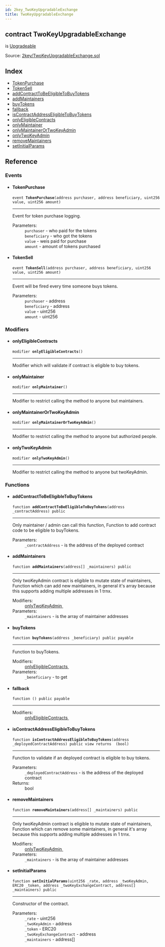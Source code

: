 ```yaml
---
id: 2key_TwoKeyUpgradableExchange
title: TwoKeyUpgradableExchange
---
```


<div class="contract-doc"><div class="contract"><h2 class="contract-header"><span class="contract-kind">contract</span> TwoKeyUpgradableExchange</h2><p class="base-contracts"><span>is</span> <a href="2key_Upgradeable.html">Upgradeable</a></p><div class="source">Source: <a href="git+https://github.com/2keynet/web3-alpha/blob/v0.0.3/contracts/2key/TwoKeyUpgradableExchange.sol" target="_blank">2key/TwoKeyUpgradableExchange.sol</a></div></div><div class="index"><h2>Index</h2><ul><li><a href="2key_TwoKeyUpgradableExchange.html#TokenPurchase">TokenPurchase</a></li><li><a href="2key_TwoKeyUpgradableExchange.html#TokenSell">TokenSell</a></li><li><a href="2key_TwoKeyUpgradableExchange.html#addContractToBeEligibleToBuyTokens">addContractToBeEligibleToBuyTokens</a></li><li><a href="2key_TwoKeyUpgradableExchange.html#addMaintainers">addMaintainers</a></li><li><a href="2key_TwoKeyUpgradableExchange.html#buyTokens">buyTokens</a></li><li><a href="2key_TwoKeyUpgradableExchange.html#">fallback</a></li><li><a href="2key_TwoKeyUpgradableExchange.html#isContractAddressEligibleToBuyTokens">isContractAddressEligibleToBuyTokens</a></li><li><a href="2key_TwoKeyUpgradableExchange.html#onlyEligibleContracts">onlyEligibleContracts</a></li><li><a href="2key_TwoKeyUpgradableExchange.html#onlyMaintainer">onlyMaintainer</a></li><li><a href="2key_TwoKeyUpgradableExchange.html#onlyMaintainerOrTwoKeyAdmin">onlyMaintainerOrTwoKeyAdmin</a></li><li><a href="2key_TwoKeyUpgradableExchange.html#onlyTwoKeyAdmin">onlyTwoKeyAdmin</a></li><li><a href="2key_TwoKeyUpgradableExchange.html#removeMaintainers">removeMaintainers</a></li><li><a href="2key_TwoKeyUpgradableExchange.html#setInitialParams">setInitialParams</a></li></ul></div><div class="reference"><h2>Reference</h2><div class="events"><h3>Events</h3><ul><li><div class="item event"><span id="TokenPurchase" class="anchor-marker"></span><h4 class="name">TokenPurchase</h4><div class="body"><code class="signature">event <strong>TokenPurchase</strong><span>(address purchaser, address beneficiary, uint256 value, uint256 amount) </span></code><hr/><div class="description"><p>Event for token purchase logging.</p></div><dl><dt><span class="label-parameters">Parameters:</span></dt><dd><div><code>purchaser</code> - who paid for the tokens</div><div><code>beneficiary</code> - who got the tokens</div><div><code>value</code> - weis paid for purchase</div><div><code>amount</code> - amount of tokens purchased</div></dd></dl></div></div></li><li><div class="item event"><span id="TokenSell" class="anchor-marker"></span><h4 class="name">TokenSell</h4><div class="body"><code class="signature">event <strong>TokenSell</strong><span>(address purchaser, address beneficiary, uint256 value, uint256 amount) </span></code><hr/><div class="description"><p>Event will be fired every time someone buys tokens.</p></div><dl><dt><span class="label-parameters">Parameters:</span></dt><dd><div><code>purchaser</code> - address</div><div><code>beneficiary</code> - address</div><div><code>value</code> - uint256</div><div><code>amount</code> - uint256</div></dd></dl></div></div></li></ul></div><div class="modifiers"><h3>Modifiers</h3><ul><li><div class="item modifier"><span id="onlyEligibleContracts" class="anchor-marker"></span><h4 class="name">onlyEligibleContracts</h4><div class="body"><code class="signature">modifier <strong>onlyEligibleContracts</strong><span>() </span></code><hr/><div class="description"><p>Modifier which will validate if contract is eligible to buy tokens.</p></div></div></div></li><li><div class="item modifier"><span id="onlyMaintainer" class="anchor-marker"></span><h4 class="name">onlyMaintainer</h4><div class="body"><code class="signature">modifier <strong>onlyMaintainer</strong><span>() </span></code><hr/><div class="description"><p>Modifier to restrict calling the method to anyone but maintainers.</p></div></div></div></li><li><div class="item modifier"><span id="onlyMaintainerOrTwoKeyAdmin" class="anchor-marker"></span><h4 class="name">onlyMaintainerOrTwoKeyAdmin</h4><div class="body"><code class="signature">modifier <strong>onlyMaintainerOrTwoKeyAdmin</strong><span>() </span></code><hr/><div class="description"><p>Modifier to restrict calling the method to anyone but authorized people.</p></div></div></div></li><li><div class="item modifier"><span id="onlyTwoKeyAdmin" class="anchor-marker"></span><h4 class="name">onlyTwoKeyAdmin</h4><div class="body"><code class="signature">modifier <strong>onlyTwoKeyAdmin</strong><span>() </span></code><hr/><div class="description"><p>Modifier to restrict calling the method to anyone but twoKeyAdmin.</p></div></div></div></li></ul></div><div class="functions"><h3>Functions</h3><ul><li><div class="item function"><span id="addContractToBeEligibleToBuyTokens" class="anchor-marker"></span><h4 class="name">addContractToBeEligibleToBuyTokens</h4><div class="body"><code class="signature">function <strong>addContractToBeEligibleToBuyTokens</strong><span>(address _contractAddress) </span><span>public </span></code><hr/><div class="description"><p>Only maintainer / admin can call this function, Function to add contract code to be eligible to buyTokens.</p></div><dl><dt><span class="label-parameters">Parameters:</span></dt><dd><div><code>_contractAddress</code> - is the address of the deployed contract</div></dd></dl></div></div></li><li><div class="item function"><span id="addMaintainers" class="anchor-marker"></span><h4 class="name">addMaintainers</h4><div class="body"><code class="signature">function <strong>addMaintainers</strong><span>(address[] _maintainers) </span><span>public </span></code><hr/><div class="description"><p>Only twoKeyAdmin contract is eligible to mutate state of maintainers, Function which can add new maintainers, in general it&#x27;s array because this supports adding multiple addresses in 1 trnx.</p></div><dl><dt><span class="label-modifiers">Modifiers:</span></dt><dd><a href="2key_TwoKeyUpgradableExchange.html#onlyTwoKeyAdmin">onlyTwoKeyAdmin </a></dd><dt><span class="label-parameters">Parameters:</span></dt><dd><div><code>_maintainers</code> - is the array of maintainer addresses</div></dd></dl></div></div></li><li><div class="item function"><span id="buyTokens" class="anchor-marker"></span><h4 class="name">buyTokens</h4><div class="body"><code class="signature">function <strong>buyTokens</strong><span>(address _beneficiary) </span><span>public </span><span>payable </span></code><hr/><div class="description"><p>Function to buyTokens.</p></div><dl><dt><span class="label-modifiers">Modifiers:</span></dt><dd><a href="2key_TwoKeyUpgradableExchange.html#onlyEligibleContracts">onlyEligibleContracts </a></dd><dt><span class="label-parameters">Parameters:</span></dt><dd><div><code>_beneficiary</code> - to get</div></dd></dl></div></div></li><li><div class="item function"><span id="fallback" class="anchor-marker"></span><h4 class="name">fallback</h4><div class="body"><code class="signature">function <strong></strong><span>() </span><span>public </span><span>payable </span></code><hr/><dl><dt><span class="label-modifiers">Modifiers:</span></dt><dd><a href="2key_TwoKeyUpgradableExchange.html#onlyEligibleContracts">onlyEligibleContracts </a></dd></dl></div></div></li><li><div class="item function"><span id="isContractAddressEligibleToBuyTokens" class="anchor-marker"></span><h4 class="name">isContractAddressEligibleToBuyTokens</h4><div class="body"><code class="signature">function <strong>isContractAddressEligibleToBuyTokens</strong><span>(address _deployedContractAddress) </span><span>public </span><span>view </span><span>returns  (bool) </span></code><hr/><div class="description"><p>Function to validate if an deployed contract is eligible to buy tokens.</p></div><dl><dt><span class="label-parameters">Parameters:</span></dt><dd><div><code>_deployedContractAddress</code> - is the address of the deployed contract</div></dd><dt><span class="label-return">Returns:</span></dt><dd>bool</dd></dl></div></div></li><li><div class="item function"><span id="removeMaintainers" class="anchor-marker"></span><h4 class="name">removeMaintainers</h4><div class="body"><code class="signature">function <strong>removeMaintainers</strong><span>(address[] _maintainers) </span><span>public </span></code><hr/><div class="description"><p>Only twoKeyAdmin contract is eligible to mutate state of maintainers, Function which can remove some maintainers, in general it&#x27;s array because this supports adding multiple addresses in 1 trnx.</p></div><dl><dt><span class="label-modifiers">Modifiers:</span></dt><dd><a href="2key_TwoKeyUpgradableExchange.html#onlyTwoKeyAdmin">onlyTwoKeyAdmin </a></dd><dt><span class="label-parameters">Parameters:</span></dt><dd><div><code>_maintainers</code> - is the array of maintainer addresses</div></dd></dl></div></div></li><li><div class="item function"><span id="setInitialParams" class="anchor-marker"></span><h4 class="name">setInitialParams</h4><div class="body"><code class="signature">function <strong>setInitialParams</strong><span>(uint256 _rate, address _twoKeyAdmin, ERC20 _token, address _twoKeyExchangeContract, address[] _maintainers) </span><span>public </span></code><hr/><div class="description"><p>Constructor of the contract.</p></div><dl><dt><span class="label-parameters">Parameters:</span></dt><dd><div><code>_rate</code> - uint256</div><div><code>_twoKeyAdmin</code> - address</div><div><code>_token</code> - ERC20</div><div><code>_twoKeyExchangeContract</code> - address</div><div><code>_maintainers</code> - address[]</div></dd></dl></div></div></li></ul></div></div></div>
